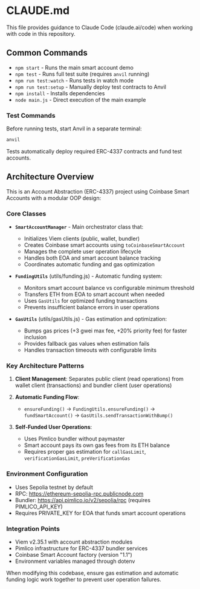 # CLAUDE.md

This file provides guidance to Claude Code (claude.ai/code) when working with code in this repository.

## Common Commands

- `npm start` - Runs the main smart account demo
- `npm test` - Runs full test suite (requires `anvil` running)
- `npm run test:watch` - Runs tests in watch mode
- `npm run test:setup` - Manually deploy test contracts to Anvil
- `npm install` - Installs dependencies
- `node main.js` - Direct execution of the main example

### Test Commands

Before running tests, start Anvil in a separate terminal:
```bash
anvil
```

Tests automatically deploy required ERC-4337 contracts and fund test accounts.

## Architecture Overview

This is an Account Abstraction (ERC-4337) project using Coinbase Smart Accounts with a modular OOP design:

### Core Classes

- **`SmartAccountManager`** - Main orchestrator class that:
  - Initializes Viem clients (public, wallet, bundler) 
  - Creates Coinbase smart accounts using `toCoinbaseSmartAccount`
  - Manages the complete user operation lifecycle
  - Handles both EOA and smart account balance tracking
  - Coordinates automatic funding and gas optimization

- **`FundingUtils`** (utils/funding.js) - Automatic funding system:
  - Monitors smart account balance vs configurable minimum threshold
  - Transfers ETH from EOA to smart account when needed
  - Uses `GasUtils` for optimized funding transactions
  - Prevents insufficient balance errors in user operations

- **`GasUtils`** (utils/gasUtils.js) - Gas estimation and optimization:
  - Bumps gas prices (+3 gwei max fee, +20% priority fee) for faster inclusion
  - Provides fallback gas values when estimation fails
  - Handles transaction timeouts with configurable limits

### Key Architecture Patterns

1. **Client Management**: Separates public client (read operations) from wallet client (transactions) and bundler client (user operations)

2. **Automatic Funding Flow**: 
   - `ensureFunding()` → `FundingUtils.ensureFunding()` → `fundSmartAccount()` → `GasUtils.sendTransactionWithBump()`

3. **Self-Funded User Operations**: 
   - Uses Pimlico bundler without paymaster
   - Smart account pays its own gas fees from its ETH balance
   - Requires proper gas estimation for `callGasLimit`, `verificationGasLimit`, `preVerificationGas`

### Environment Configuration

- Uses Sepolia testnet by default
- RPC: https://ethereum-sepolia-rpc.publicnode.com
- Bundler: https://api.pimlico.io/v2/sepolia/rpc (requires PIMLICO_API_KEY)
- Requires PRIVATE_KEY for EOA that funds smart account operations

### Integration Points

- Viem v2.35.1 with account abstraction modules
- Pimlico infrastructure for ERC-4337 bundler services
- Coinbase Smart Account factory (version "1.1")
- Environment variables managed through dotenv

When modifying this codebase, ensure gas estimation and automatic funding logic work together to prevent user operation failures.
